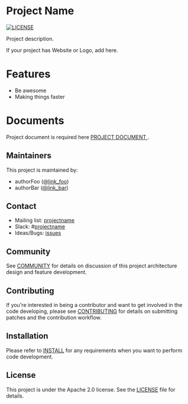 # Project Name
[![LICENSE](https://img.shields.io/badge/license-Apache%202-blue.svg)](https://github.com/huawei-clouds/template/blob/master/LICENSE)

Project description.

If your project has Website or Logo, add here.

# Features

* Be awesome
* Making things faster

# Documents

Project document is required here [PROJECT DOCUMENT ](https://github.com/one_project_document).

## Maintainers

This project is maintained by:

* authorFoo ([@link_foo](https://github.com/author_foo))
* authorBar ([@link_bar](https://github.com/author_bar))

## Contact

* Mailing list: [projectname](https://groups.google.com/forum/?hl=en#!forum/projectname)
* Slack: #[projectname](https://projectname.slack.com)
* Ideas/Bugs: [issues](https://github.com/huawei-clouds/projectname/issues)

## Community

See [COMMUNITY](COMMUNITY.md) for details on discussion of this project architecture design and feature development.

## Contributing

If you're interested in being a contributor and want to get involved in the
code developing, please see [CONTRIBUTING](CONTRIBUTING.md) for
details on submitting patches and the contribution workflow.

## Installation

Please refer to [INSTALL](INSTALL.md) for any requirements when you want to perform code
development.

## License

This project is under the Apache 2.0 license. See the [LICENSE](LICENSE) file for details.
